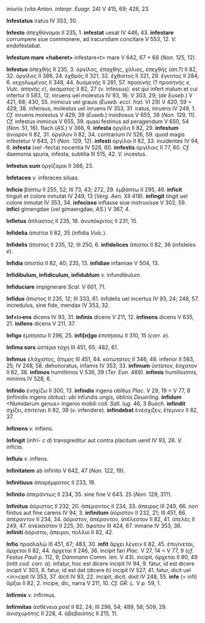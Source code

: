 iniuriis (*vita Anton. interpr. Euagr.* 24) V 415, 69; 426, 23.

**Infestatus** iratus IV 353, 30.

**Infesto** ἀπεχθάνομαι II 235, 1. **infestat** uexat IV 446, 43.
**infestare** corrumpere siue commonere, ad iracundiam concitare V 553,
12. *V.* endofestabat.

**Infestum mare \<haberet\>** infestare\<t\> mare V 642, 67 + 68 (*Non.*
125, 12).

**Infestus** ἀπεχθής II 235, 3. ὀργίλος, ἐπαχθής, χόλιος, ἐπεχθής (ἀπ.?)
II 82, 32. ὀργίλος II 386, 24. ἐχθρός II 321, 32. ἔχθιστος II 321, 29.
ἔγκοτος II 284, 6. κεχολωμένος II 348, 44. δυσμενής II 281, 57. προσινής
(? προσηνής *e*, *Vulc.* ἀπηνής *c*), ἀκάματος II 82, 27 (*v.*
infessus). est qui infert malum et cui infertur II 583, 12. inruens uel
molestus IV 93, 16; V 303, 29; (*de Euseb.*) V 421, 68; 430, 55.
inimicus uel grauis (*Euseb. eccl. hist.* VI 29) V 420, 59 = 429, 38.
infensus, molestus uel inruens IV 353, 31. iratus, inruens IV 249, 1.
*Cf.* inruens molestus V 429, 39 (*Euseb.*) insidiosus V 655, 38 (*Non.*
129, 11). *Cf.* infestus inimicus V 655, 39. quasi festinus ad peragendum
V 650, 54 (*Non.* 51, 16). flach (*AS.*) V 366, 9. **infesta** ὀργίλη II
82, 29. **infestum** ἀνιαρόν II 82, 31. ὀργίλον II 82, 34. contrarium IV
526, 59. quod magis infestetur V 643, 21 (*Non.* 129, 12). **infesti**
ὀργίλοι II 82, 33. inuidentes IV 94, 8. **infesta** (*vel* -fecta)
nocentia IV 526, 60. **imfestis** ὀργίλοις II 77, 60. *Cf.* daemonia
spuria, infesta, subtilia III 515, 42. *V.* incestus.

**Infestus sum** ὀργίζομαι II 386, 23.

**Infetaces** *v.* inferaces siluas.

**Inficio** βάπτω II 255, 52; III 73, 43; 272, 29. ἐμβάπτω II 295, 46.
**inficit** tinguit et colore inmutat IV 249, 13 (*Verg. Aen.* XII
418). **infingit** tingit uel colore inmutat IV 353, 34. **infecisse**
inflasse siue instruxisse V 302, 59. **infici** gimengdae (*vel*
gimaengdae, *AS.*) V 367, 4.

**Infletus** ἄπλαστος II 235, 16. ἀνυπόκριτος II 231, 15.

**Infidelia** ἀπιστία II 82, 35 (infidia *Vulc.*).

**Infidelis** ἄπιστος II 235, 12; III 250, 6. **infidelices** ἄπιστοι II
82, 36 (infideles *e*).

**Infidia** ἀπιστία II 82, 40; 235, 13. **infidiae** infamiae V 504, 13.

**Infidibulum, infidiculum, infidublum** *v.* infundibulum.

**Infiduciare** impignerare *Scal.* V 601, 71.

**Infidus** ἄπιστος II 235, 12; III 333, 61. infidelis uel incertus IV
93, 24; 248, 57. incredulus, sine fide, mendax IV 353, 32.

**Inf\<i\>ens** dicens IV 93, 31. **infinis** dicens V 211, 12.
**infinens** dicens V 635, 21. **inifens** dicens V 211, 37.

**Infigo** ἐμπήσσω II 296, 25. **infi[n]go** ἐπιπήσσω II 310, 15
(*corr. e*).

**Infima sors** ὑστέρα τὐχη III 451, 65; 482, 61.

**Infimus** ἐλάχιστος, ἄτιμος III 451, 64. κατώτατος II 346, 48.
inferior II 583, 25; IV 248, 58. dehonoratus, infamis IV 353, 33.
**infimum** ὕστατον, ἔσχατον II 82, 38. **infimos** humillimos V 536, 39
(*Ter. Eun.* 489). **infimis** humilissimis, minimis IV 528, 6.

**Infindo** ἐνσχίζω II 300, 13. **infindis** ingens oblitus *Plac.* V
29, 19 = V 77, 8 (infinidis ingens obitus): *ubi* infundis ungis,
oblinis *Deuerling.* **infidum** \<Numidarum genus\> ingenio mobili
*coll. Sall. Iug.* 46, 3 *Buech*. **infindit** σχίζει, ἐπιτείνει II 82,
39 (*v.* infendere). **infindebat** ἐνέσχιζεν, ἔτεμνεν II 82, 37.

**Infinens** *v.* inflens.

**Infingit** (infri- *c d*) transgreditur aut contra placitum uenit IV
93, 26. *V.* inficio.

**Influis** *v.* inflens.

**Infinitatem** ab infinito V 642, 47 (*Non.* 122, 19).

**Infinitiuus** ἀπαρέμφατος II 233, 19.

**Infinito** ἀπεράντως II 234, 35. sine fine V 643. 25 (*Non.* 129,
31?).

**Infinitus** ἀόριστος II 232, 20. ἀπέραντος II 234, 33. ἄπειρος III
249, 66. non finitus aut fine carens IV 94, 3. **infinitum** ἀόριστον II
232, 21; III 451, 66. ἀπέραντον II 234, 34. ἀόριστον, ἀπέραντον,
ἀτέλεστον II 82, 41. ἀτελές II 249, 47. ἀνείκαστον II 225, 30. ἄφατον
III 424, 67. inmane IV 353, 36. **infiniti** ἀόριστοι, ἄπειροι, πολλοί
II 82, 42.

**Infio** προσλαλῶ III 451, 67; 483, 30. **infit** ἄρχει λέγειν II 82,
45. ἐπιγίνεται, ἄρχεται II 82, 44. ἄρχεται II 246, 36. incipit fari
*Plac.* V 27, 14 = V 77, 9 (*cf. Festus Pauli p.* 112, 9; *Dammann Comm.
Ien.* V 43). incipit, ἄρχεται II 90, 49 (intit *cod. corr. a*). infatur,
hoc est dicere incipit IV 94, 9. fatur, id est dicere incipit V 303, 8.
fatur, id est dat (dicere *b*) incipit IV 527, 41. fatur, dicit uel
\<in\>cipit IV 353, 37. dicit IV 93, 22. incipit, dicit, dixit IV 248,
55. **infe** (= infi) ἄρξαι II 82, 2. incipe, dic, narra V 211, 10. *Cf.
GR. L.* V *p.* 59, 1.

**Infirmis** *v.* infirmus.

**Infirmitas** ἀσθένεια *post* II 82, 24; III 296, 54; 489, 58; 509, 29.
ἀνισχυρότης II 228, 4. ἀβεβαιότης II 215, 11.
